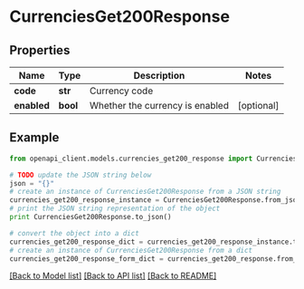 # CurrenciesGet200Response


## Properties
Name | Type | Description | Notes
------------ | ------------- | ------------- | -------------
**code** | **str** | Currency code | 
**enabled** | **bool** | Whether the currency is enabled | [optional] 

## Example

```python
from openapi_client.models.currencies_get200_response import CurrenciesGet200Response

# TODO update the JSON string below
json = "{}"
# create an instance of CurrenciesGet200Response from a JSON string
currencies_get200_response_instance = CurrenciesGet200Response.from_json(json)
# print the JSON string representation of the object
print CurrenciesGet200Response.to_json()

# convert the object into a dict
currencies_get200_response_dict = currencies_get200_response_instance.to_dict()
# create an instance of CurrenciesGet200Response from a dict
currencies_get200_response_form_dict = currencies_get200_response.from_dict(currencies_get200_response_dict)
```
[[Back to Model list]](../README.md#documentation-for-models) [[Back to API list]](../README.md#documentation-for-api-endpoints) [[Back to README]](../README.md)


